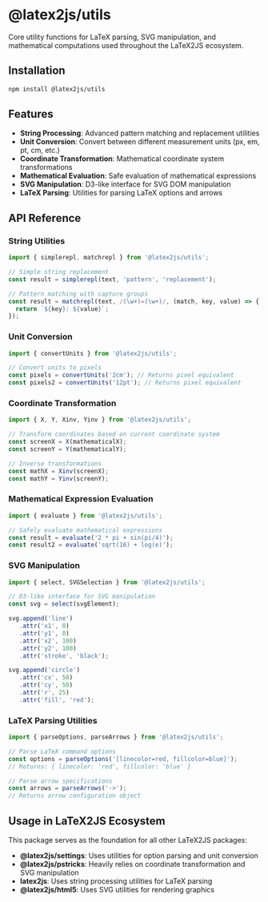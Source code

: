 # @latex2js/utils

Core utility functions for LaTeX parsing, SVG manipulation, and mathematical computations used throughout the LaTeX2JS ecosystem.

## Installation

```bash
npm install @latex2js/utils
```

## Features

- **String Processing**: Advanced pattern matching and replacement utilities
- **Unit Conversion**: Convert between different measurement units (px, em, pt, cm, etc.)
- **Coordinate Transformation**: Mathematical coordinate system transformations
- **Mathematical Evaluation**: Safe evaluation of mathematical expressions
- **SVG Manipulation**: D3-like interface for SVG DOM manipulation
- **LaTeX Parsing**: Utilities for parsing LaTeX options and arrows

## API Reference

### String Utilities

```typescript
import { simplerepl, matchrepl } from '@latex2js/utils';

// Simple string replacement
const result = simplerepl(text, 'pattern', 'replacement');

// Pattern matching with capture groups
const result = matchrepl(text, /(\w+)=(\w+)/, (match, key, value) => {
  return `${key}: ${value}`;
});
```

### Unit Conversion

```typescript
import { convertUnits } from '@latex2js/utils';

// Convert units to pixels
const pixels = convertUnits('2cm'); // Returns pixel equivalent
const pixels2 = convertUnits('12pt'); // Returns pixel equivalent
```

### Coordinate Transformation

```typescript
import { X, Y, Xinv, Yinv } from '@latex2js/utils';

// Transform coordinates based on current coordinate system
const screenX = X(mathematicalX);
const screenY = Y(mathematicalY);

// Inverse transformations
const mathX = Xinv(screenX);
const mathY = Yinv(screenY);
```

### Mathematical Expression Evaluation

```typescript
import { evaluate } from '@latex2js/utils';

// Safely evaluate mathematical expressions
const result = evaluate('2 * pi + sin(pi/4)');
const result2 = evaluate('sqrt(16) + log(e)');
```

### SVG Manipulation

```typescript
import { select, SVGSelection } from '@latex2js/utils';

// D3-like interface for SVG manipulation
const svg = select(svgElement);

svg.append('line')
   .attr('x1', 0)
   .attr('y1', 0)
   .attr('x2', 100)
   .attr('y2', 100)
   .attr('stroke', 'black');

svg.append('circle')
   .attr('cx', 50)
   .attr('cy', 50)
   .attr('r', 25)
   .attr('fill', 'red');
```

### LaTeX Parsing Utilities

```typescript
import { parseOptions, parseArrows } from '@latex2js/utils';

// Parse LaTeX command options
const options = parseOptions('[linecolor=red, fillcolor=blue]');
// Returns: { linecolor: 'red', fillcolor: 'blue' }

// Parse arrow specifications
const arrows = parseArrows('->');
// Returns arrow configuration object
```

## Usage in LaTeX2JS Ecosystem

This package serves as the foundation for all other LaTeX2JS packages:

- **@latex2js/settings**: Uses utilities for option parsing and unit conversion
- **@latex2js/pstricks**: Heavily relies on coordinate transformation and SVG manipulation
- **latex2js**: Uses string processing utilities for LaTeX parsing
- **@latex2js/html5**: Uses SVG utilities for rendering graphics
